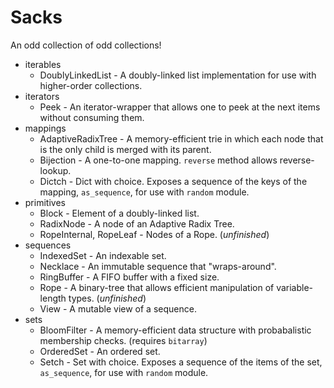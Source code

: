 # Sacks

An odd collection of odd collections!

* iterables
    * DoublyLinkedList - A doubly-linked list implementation for use with higher-order collections.
* iterators
    * Peek - An iterator-wrapper that allows one to peek at the next items without consuming them.
* mappings
    * AdaptiveRadixTree - A memory-efficient trie in which each node that is the only child is merged with its parent.
    * Bijection - A one-to-one mapping. `reverse` method allows reverse-lookup.
    * Dictch - Dict with choice. Exposes a sequence of the keys of the mapping, `as_sequence`, for use with `random` module.
* primitives
    * Block - Element of a doubly-linked list.
    * RadixNode - A node of an Adaptive Radix Tree.
    * RopeInternal, RopeLeaf - Nodes of a Rope. (*unfinished*)
* sequences
    * IndexedSet - An indexable set.
    * Necklace - An immutable sequence that "wraps-around".
    * RingBuffer - A FIFO buffer with a fixed size.
    * Rope - A binary-tree that allows efficient manipulation of variable-length types. (*unfinished*)
    * View - A mutable view of a sequence.
* sets
    * BloomFilter - A memory-efficient data structure with probabalistic membership checks.  (requires `bitarray`)
    * OrderedSet - An ordered set.
    * Setch - Set with choice. Exposes a sequence of the items of the set, `as_sequence`, for use with `random` module.
